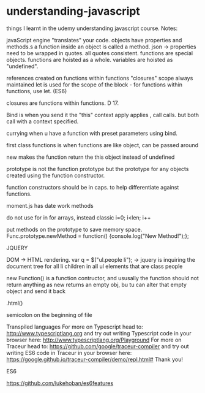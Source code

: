 # understanding-javascript
things I learnt in the udemy understanding javascript course. Notes:

javaScript engine "translates" your code.
objects have properties and methods.s
a function inside an object is called a method.
json -> properties need to be wrapped in quotes. all quotes consistent.
functions are special objects.
functions are hoisted as a whole. variables are hoisted as "undefined".

references created on functions within functions "closures"
scope always maintained
let is used for the scope of the block - for functions within functions, use let. (ES6)

closures are functions within functions. D     17.


Bind is when you send it the "this" context
apply applies , call calls. but both call with a context specified.

currying when u have a function with preset parameters using bind. 

first class functions is when functions are like object, can be passed around

new makes the function return the this object instead of undefined

prototype is not the function prototype but the prototype for any objects created using the function constructor.

function constructors should be in caps. to help differentiate against functions.

moment.js has date work methods

do not use for in for arrays, instead classic i=0; i<len; i++

put methods on the prototype to save memory space. 
Func.prototype.newMethod = function() {console.log("New Method!");};

JQUERY

DOM -> HTML rendering. 
var q = $("ul.people li");   -> jquery is inquiring the document tree for all li children in all ul elements that are class people 

new Function() is a function contructor, and ususally the function should not return anything as new returns an empty obj, bu tu can alter that empty object and send it back

.html()

semicolon on the beginning of file


Transpiled languages
For more on Typescript head to: http://www.typescriptlang.org
and try out writing Typescript code in your browser here: http://www.typescriptlang.org/Playground
For more on Traceur head to: https://github.com/google/traceur-compiler
and try out writing ES6 code in Traceur in your browser here: https://google.github.io/traceur-compiler/demo/repl.html#
Thank you!

ES6

https://github.com/lukehoban/es6features

